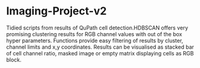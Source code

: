 # Imaging-Project-v2
Tidied scripts from results of QuPath cell detection.HDBSCAN offers very promising clustering results for RGB channel values with out of the box hyper parameters. Functions provide easy filtering of results by cluster, channel limits and x,y coordinates. 
Results can be visualised as stacked bar of cell channel ratio, masked image or empty matrix displaying cells as RGB block. 
